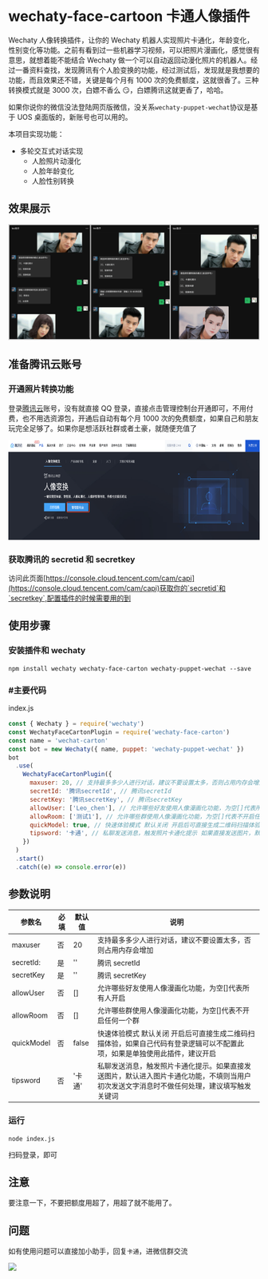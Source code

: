 # wechaty-face-cartoon 卡通人像插件

Wechaty 人像转换插件，让你的 Wechaty 机器人实现照片卡通化，年龄变化，性别变化等功能。之前有看到过一些机器学习视频，可以把照片漫画化，感觉很有意思，就想着能不能结合 Wechaty 做一个可以自动返回动漫化照片的机器人。经过一番资料查找，发现腾讯有个人脸变换的功能，经过测试后，发现就是我想要的功能，而且效果还不错，关键是每个月有 1000 次的免费额度，这就很香了。三种转换模式就是 3000 次，白嫖不香么 😏，白嫖腾讯这就更香了，哈哈。

如果你说你的微信没法登陆网页版微信，没关系`wechaty-puppet-wechat`协议是基于 UOS 桌面版的，新账号也可以用的。

本项目实现功能：

- 多轮交互式对话实现
  - 人脸照片动漫化
  - 人脸年龄变化
  - 人脸性别转换

## 效果展示

<img src="./doc/picall.png"/>

## 准备腾讯云账号

### 开通照片转换功能

登录[腾讯云](https://curl.qcloud.com/ZtRitpvH)账号，没有就直接 QQ 登录，直接点击管理控制台开通即可，不用付费，也不用选资源包，开通后自动有每个月 1000 次的免费额度，如果自己和朋友玩完全足够了。如果你是想活跃社群或者土豪，就随便充值了

<img src="./doc/tencent.png" height="200px"/>

### 获取腾讯的 secretid 和 secretkey

访问此页面[https://console.cloud.tencent.com/cam/capi](https://console.cloud.tencent.com/cam/capi)获取你的`secretid`和`secretkey`,配置插件的时候需要用的到

## 使用步骤

### 安装插件和 wechaty

```terminal
npm install wechaty wechaty-face-carton wechaty-puppet-wechat --save
```

### #主要代码

index.js

```javascript
const { Wechaty } = require('wechaty')
const WechatyFaceCartonPlugin = require('wechaty-face-carton')
const name = 'wechat-carton'
const bot = new Wechaty({ name, puppet: 'wechaty-puppet-wechat' })
bot
  .use(
    WechatyFaceCartonPlugin({
      maxuser: 20, // 支持最多多少人进行对话，建议不要设置太多，否则占用内存会增加
      secretId: '腾讯secretId', // 腾讯secretId
      secretKey: '腾讯secretKey', // 腾讯secretKey
      allowUser: ['Leo_chen'], // 允许哪些好友使用人像漫画化功能，为空[]代表所有人开启
      allowRoom: ['测试1'], // 允许哪些群使用人像漫画化功能，为空[]代表不开启任何一个群
      quickModel: true, // 快速体验模式 默认关闭 开启后可直接生成二维码扫描体验，如果自己代码有登录逻辑可以不配置此项
      tipsword: '卡通', // 私聊发送消息，触发照片卡通化提示 如果直接发送图片，默认进入图片卡通化功能，不填则当用户初次发送文字消息时不做任何处理
    })
  )
  .start()
  .catch((e) => console.error(e))
```

## 参数说明

| 参数名     | 必填 | 默认值 | 说明                                                                                                                                       |
| ---------- | ---- | ------ | ------------------------------------------------------------------------------------------------------------------------------------------ |
| maxuser    | 否   | 20     | 支持最多多少人进行对话，建议不要设置太多，否则占用内存会增加                                                                               |
| secretId:  | 是   | ''     | 腾讯 secretId                                                                                                                              |
| secretKey  | 是   | ''     | 腾讯 secretKey                                                                                                                             |
| allowUser  | 否   | []     | 允许哪些好友使用人像漫画化功能，为空[]代表所有人开启                                                                                       |
| allowRoom  | 否   | []     | 允许哪些群使用人像漫画化功能，为空[]代表不开启任何一个群                                                                                   |
| quickModel | 否   | false  | 快速体验模式 默认关闭 开启后可直接生成二维码扫描体验，如果自己代码有登录逻辑可以不配置此项，如果是单独使用此插件，建议开启                 |
| tipsword   | 否   | '卡通' | 私聊发送消息，触发照片卡通化提示。如果直接发送图片，默认进入图片卡通化功能，不填则当用户初次发送文字消息时不做任何处理，建议填写触发关键词 |

### 运行

```angular2html
node index.js
```

扫码登录，即可

## 注意

要注意一下，不要把额度用超了，用超了就不能用了。

## 问题

如有使用问题可以直接加小助手，回复`卡通`，进微信群交流

![](https://user-gold-cdn.xitu.io/2019/2/28/1693401c6c3e6b02?w=430&h=430&f=png&s=53609)

